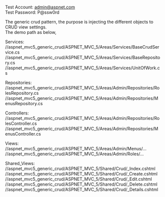 Test Account: admin@aspnet.com  
Test Password: P@ssw0rd  
  
The generic crud pattern, the purpose is injecting the different objects to CRUD view settings.  
The demo path as below,  

Services:  
//aspnet_mvc5_generic_crud/ASPNET_MVC_5/Areas/Services/BaseCrudService.cs  
//aspnet_mvc5_generic_crud/ASPNET_MVC_5/Areas/Services/BaseRepository.cs  
//aspnet_mvc5_generic_crud/ASPNET_MVC_5/Areas/Services/UnitOfWork.cs  
  
Repositories:  
//aspnet_mvc5_generic_crud/ASPNET_MVC_5/Areas/Admin/Repositories/RolesRepository.cs  
//aspnet_mvc5_generic_crud/ASPNET_MVC_5/Areas/Admin/Repositories/MenusRepository.cs  
  
Controllers:  
//aspnet_mvc5_generic_crud/ASPNET_MVC_5/Areas/Admin/Repositories/RolesController.cs  
//aspnet_mvc5_generic_crud/ASPNET_MVC_5/Areas/Admin/Repositories/MenusController.cs  

Views:  
//aspnet_mvc5_generic_crud/ASPNET_MVC_5/Areas/Admin/Menus/...  
//aspnet_mvc5_generic_crud/ASPNET_MVC_5/Areas/Admin/Roles/...  
  
Shared_Views:  
//aspnet_mvc5_generic_crud/ASPNET_MVC_5/Shared/Crud/_Index.cshtml  
//aspnet_mvc5_generic_crud/ASPNET_MVC_5/Shared/Crud/_Create.cshtml  
//aspnet_mvc5_generic_crud/ASPNET_MVC_5/Shared/Crud/_Edit.cshtml  
//aspnet_mvc5_generic_crud/ASPNET_MVC_5/Shared/Crud/_Delete.cshtml  
//aspnet_mvc5_generic_crud/ASPNET_MVC_5/Shared/Crud/_Details.cshtml  